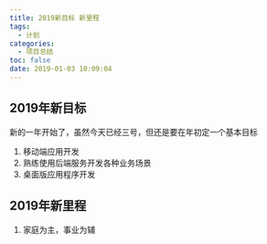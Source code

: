 ```yaml
---
title: 2019新目标 新里程
tags:
  - 计划
categories:
  - 项目总结
toc: false
date: 2019-01-03 10:09:04
---
```


## 2019年新目标
新的一年开始了，虽然今天已经三号，但还是要在年初定一个基本目标

1. 移动端应用开发
2. 熟练使用后端服务开发各种业务场景
3. 桌面版应用程序开发

## 2019年新里程

1. 家庭为主，事业为辅

